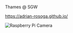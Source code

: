 
Thames @ SGW

https://adrian-rosoga.github.io/


![Raspberry Pi Camera](blob/master/Pi%20Camera.jpg)
